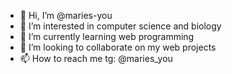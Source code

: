 - 👋 Hi, I’m @maries-you
- 👀 I’m interested in computer science and biology
- 🌱 I’m currently learning web programming
- 💞️ I’m looking to collaborate on my web projects
- 📫 How to reach me tg: @maries_you

<!---
maries-you/maries-you is a ✨ special ✨ repository because its `README.md` (this file) appears on your GitHub profile.
You can click the Preview link to take a look at your changes.
--->
